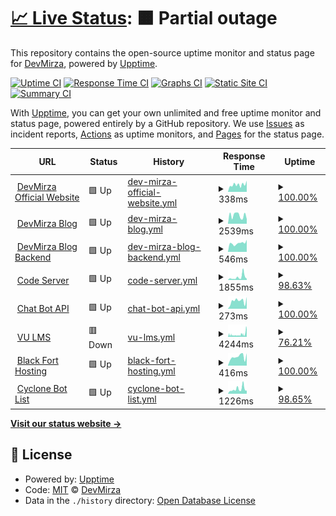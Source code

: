 # [📈 Live Status](https://Zaid-maker.github.io/status-page-advanced): <!--live status--> **🟧 Partial outage**

This repository contains the open-source uptime monitor and status page for [DevMirza](https://www.devmirza.ml), powered by [Upptime](https://github.com/upptime/upptime).

[![Uptime CI](https://github.com/Zaid-maker/status-page-advanced/workflows/Uptime%20CI/badge.svg)](https://github.com/Zaid-maker/status-page-advanced/actions?query=workflow%3A%22Uptime+CI%22)
[![Response Time CI](https://github.com/Zaid-maker/status-page-advanced/workflows/Response%20Time%20CI/badge.svg)](https://github.com/Zaid-maker/status-page-advanced/actions?query=workflow%3A%22Response+Time+CI%22)
[![Graphs CI](https://github.com/Zaid-maker/status-page-advanced/workflows/Graphs%20CI/badge.svg)](https://github.com/Zaid-maker/status-page-advanced/actions?query=workflow%3A%22Graphs+CI%22)
[![Static Site CI](https://github.com/Zaid-maker/status-page-advanced/workflows/Static%20Site%20CI/badge.svg)](https://github.com/Zaid-maker/status-page-advanced/actions?query=workflow%3A%22Static+Site+CI%22)
[![Summary CI](https://github.com/Zaid-maker/status-page-advanced/workflows/Summary%20CI/badge.svg)](https://github.com/Zaid-maker/status-page-advanced/actions?query=workflow%3A%22Summary+CI%22)

With [Upptime](https://upptime.js.org), you can get your own unlimited and free uptime monitor and status page, powered entirely by a GitHub repository. We use [Issues](https://github.com/Zaid-maker/status-page-advanced/issues) as incident reports, [Actions](https://github.com/Zaid-maker/status-page-advanced/actions) as uptime monitors, and [Pages](https://Zaid-maker.github.io/status-page-advanced) for the status page.

<!--start: status pages-->
<!-- This summary is generated by Upptime (https://github.com/upptime/upptime) -->
<!-- Do not edit this manually, your changes will be overwritten -->
<!-- prettier-ignore -->
| URL | Status | History | Response Time | Uptime |
| --- | ------ | ------- | ------------- | ------ |
| <img alt="" src="https://icons.duckduckgo.com/ip3/www.devmirza.ml.ico" height="13"> [DevMirza Official Website](https://www.devmirza.ml) | 🟩 Up | [dev-mirza-official-website.yml](https://github.com/Zaid-maker/status-page-advanced/commits/HEAD/history/dev-mirza-official-website.yml) | <details><summary><img alt="Response time graph" src="./graphs/dev-mirza-official-website/response-time-week.png" height="20"> 338ms</summary><br><a href="https://status.devmirza.ml/history/dev-mirza-official-website"><img alt="Response time 370" src="https://img.shields.io/endpoint?url=https%3A%2F%2Fraw.githubusercontent.com%2FZaid-maker%2Fstatus-page-advanced%2FHEAD%2Fapi%2Fdev-mirza-official-website%2Fresponse-time.json"></a><br><a href="https://status.devmirza.ml/history/dev-mirza-official-website"><img alt="24-hour response time 408" src="https://img.shields.io/endpoint?url=https%3A%2F%2Fraw.githubusercontent.com%2FZaid-maker%2Fstatus-page-advanced%2FHEAD%2Fapi%2Fdev-mirza-official-website%2Fresponse-time-day.json"></a><br><a href="https://status.devmirza.ml/history/dev-mirza-official-website"><img alt="7-day response time 338" src="https://img.shields.io/endpoint?url=https%3A%2F%2Fraw.githubusercontent.com%2FZaid-maker%2Fstatus-page-advanced%2FHEAD%2Fapi%2Fdev-mirza-official-website%2Fresponse-time-week.json"></a><br><a href="https://status.devmirza.ml/history/dev-mirza-official-website"><img alt="30-day response time 370" src="https://img.shields.io/endpoint?url=https%3A%2F%2Fraw.githubusercontent.com%2FZaid-maker%2Fstatus-page-advanced%2FHEAD%2Fapi%2Fdev-mirza-official-website%2Fresponse-time-month.json"></a><br><a href="https://status.devmirza.ml/history/dev-mirza-official-website"><img alt="1-year response time 370" src="https://img.shields.io/endpoint?url=https%3A%2F%2Fraw.githubusercontent.com%2FZaid-maker%2Fstatus-page-advanced%2FHEAD%2Fapi%2Fdev-mirza-official-website%2Fresponse-time-year.json"></a></details> | <details><summary><a href="https://status.devmirza.ml/history/dev-mirza-official-website">100.00%</a></summary><a href="https://status.devmirza.ml/history/dev-mirza-official-website"><img alt="All-time uptime 100.00%" src="https://img.shields.io/endpoint?url=https%3A%2F%2Fraw.githubusercontent.com%2FZaid-maker%2Fstatus-page-advanced%2FHEAD%2Fapi%2Fdev-mirza-official-website%2Fuptime.json"></a><br><a href="https://status.devmirza.ml/history/dev-mirza-official-website"><img alt="24-hour uptime 100.00%" src="https://img.shields.io/endpoint?url=https%3A%2F%2Fraw.githubusercontent.com%2FZaid-maker%2Fstatus-page-advanced%2FHEAD%2Fapi%2Fdev-mirza-official-website%2Fuptime-day.json"></a><br><a href="https://status.devmirza.ml/history/dev-mirza-official-website"><img alt="7-day uptime 100.00%" src="https://img.shields.io/endpoint?url=https%3A%2F%2Fraw.githubusercontent.com%2FZaid-maker%2Fstatus-page-advanced%2FHEAD%2Fapi%2Fdev-mirza-official-website%2Fuptime-week.json"></a><br><a href="https://status.devmirza.ml/history/dev-mirza-official-website"><img alt="30-day uptime 100.00%" src="https://img.shields.io/endpoint?url=https%3A%2F%2Fraw.githubusercontent.com%2FZaid-maker%2Fstatus-page-advanced%2FHEAD%2Fapi%2Fdev-mirza-official-website%2Fuptime-month.json"></a><br><a href="https://status.devmirza.ml/history/dev-mirza-official-website"><img alt="1-year uptime 100.00%" src="https://img.shields.io/endpoint?url=https%3A%2F%2Fraw.githubusercontent.com%2FZaid-maker%2Fstatus-page-advanced%2FHEAD%2Fapi%2Fdev-mirza-official-website%2Fuptime-year.json"></a></details>
| <img alt="" src="https://icons.duckduckgo.com/ip3/blog.devmirza.ml.ico" height="13"> [DevMirza Blog](https://blog.devmirza.ml) | 🟩 Up | [dev-mirza-blog.yml](https://github.com/Zaid-maker/status-page-advanced/commits/HEAD/history/dev-mirza-blog.yml) | <details><summary><img alt="Response time graph" src="./graphs/dev-mirza-blog/response-time-week.png" height="20"> 2539ms</summary><br><a href="https://status.devmirza.ml/history/dev-mirza-blog"><img alt="Response time 3083" src="https://img.shields.io/endpoint?url=https%3A%2F%2Fraw.githubusercontent.com%2FZaid-maker%2Fstatus-page-advanced%2FHEAD%2Fapi%2Fdev-mirza-blog%2Fresponse-time.json"></a><br><a href="https://status.devmirza.ml/history/dev-mirza-blog"><img alt="24-hour response time 2434" src="https://img.shields.io/endpoint?url=https%3A%2F%2Fraw.githubusercontent.com%2FZaid-maker%2Fstatus-page-advanced%2FHEAD%2Fapi%2Fdev-mirza-blog%2Fresponse-time-day.json"></a><br><a href="https://status.devmirza.ml/history/dev-mirza-blog"><img alt="7-day response time 2539" src="https://img.shields.io/endpoint?url=https%3A%2F%2Fraw.githubusercontent.com%2FZaid-maker%2Fstatus-page-advanced%2FHEAD%2Fapi%2Fdev-mirza-blog%2Fresponse-time-week.json"></a><br><a href="https://status.devmirza.ml/history/dev-mirza-blog"><img alt="30-day response time 3083" src="https://img.shields.io/endpoint?url=https%3A%2F%2Fraw.githubusercontent.com%2FZaid-maker%2Fstatus-page-advanced%2FHEAD%2Fapi%2Fdev-mirza-blog%2Fresponse-time-month.json"></a><br><a href="https://status.devmirza.ml/history/dev-mirza-blog"><img alt="1-year response time 3083" src="https://img.shields.io/endpoint?url=https%3A%2F%2Fraw.githubusercontent.com%2FZaid-maker%2Fstatus-page-advanced%2FHEAD%2Fapi%2Fdev-mirza-blog%2Fresponse-time-year.json"></a></details> | <details><summary><a href="https://status.devmirza.ml/history/dev-mirza-blog">100.00%</a></summary><a href="https://status.devmirza.ml/history/dev-mirza-blog"><img alt="All-time uptime 83.73%" src="https://img.shields.io/endpoint?url=https%3A%2F%2Fraw.githubusercontent.com%2FZaid-maker%2Fstatus-page-advanced%2FHEAD%2Fapi%2Fdev-mirza-blog%2Fuptime.json"></a><br><a href="https://status.devmirza.ml/history/dev-mirza-blog"><img alt="24-hour uptime 100.00%" src="https://img.shields.io/endpoint?url=https%3A%2F%2Fraw.githubusercontent.com%2FZaid-maker%2Fstatus-page-advanced%2FHEAD%2Fapi%2Fdev-mirza-blog%2Fuptime-day.json"></a><br><a href="https://status.devmirza.ml/history/dev-mirza-blog"><img alt="7-day uptime 100.00%" src="https://img.shields.io/endpoint?url=https%3A%2F%2Fraw.githubusercontent.com%2FZaid-maker%2Fstatus-page-advanced%2FHEAD%2Fapi%2Fdev-mirza-blog%2Fuptime-week.json"></a><br><a href="https://status.devmirza.ml/history/dev-mirza-blog"><img alt="30-day uptime 83.73%" src="https://img.shields.io/endpoint?url=https%3A%2F%2Fraw.githubusercontent.com%2FZaid-maker%2Fstatus-page-advanced%2FHEAD%2Fapi%2Fdev-mirza-blog%2Fuptime-month.json"></a><br><a href="https://status.devmirza.ml/history/dev-mirza-blog"><img alt="1-year uptime 83.73%" src="https://img.shields.io/endpoint?url=https%3A%2F%2Fraw.githubusercontent.com%2FZaid-maker%2Fstatus-page-advanced%2FHEAD%2Fapi%2Fdev-mirza-blog%2Fuptime-year.json"></a></details>
| <img alt="" src="https://icons.duckduckgo.com/ip3/waggish-tangible-airport.strapiapp.com.ico" height="13"> [DevMirza Blog Backend](https://waggish-tangible-airport.strapiapp.com) | 🟩 Up | [dev-mirza-blog-backend.yml](https://github.com/Zaid-maker/status-page-advanced/commits/HEAD/history/dev-mirza-blog-backend.yml) | <details><summary><img alt="Response time graph" src="./graphs/dev-mirza-blog-backend/response-time-week.png" height="20"> 546ms</summary><br><a href="https://status.devmirza.ml/history/dev-mirza-blog-backend"><img alt="Response time 483" src="https://img.shields.io/endpoint?url=https%3A%2F%2Fraw.githubusercontent.com%2FZaid-maker%2Fstatus-page-advanced%2FHEAD%2Fapi%2Fdev-mirza-blog-backend%2Fresponse-time.json"></a><br><a href="https://status.devmirza.ml/history/dev-mirza-blog-backend"><img alt="24-hour response time 644" src="https://img.shields.io/endpoint?url=https%3A%2F%2Fraw.githubusercontent.com%2FZaid-maker%2Fstatus-page-advanced%2FHEAD%2Fapi%2Fdev-mirza-blog-backend%2Fresponse-time-day.json"></a><br><a href="https://status.devmirza.ml/history/dev-mirza-blog-backend"><img alt="7-day response time 546" src="https://img.shields.io/endpoint?url=https%3A%2F%2Fraw.githubusercontent.com%2FZaid-maker%2Fstatus-page-advanced%2FHEAD%2Fapi%2Fdev-mirza-blog-backend%2Fresponse-time-week.json"></a><br><a href="https://status.devmirza.ml/history/dev-mirza-blog-backend"><img alt="30-day response time 483" src="https://img.shields.io/endpoint?url=https%3A%2F%2Fraw.githubusercontent.com%2FZaid-maker%2Fstatus-page-advanced%2FHEAD%2Fapi%2Fdev-mirza-blog-backend%2Fresponse-time-month.json"></a><br><a href="https://status.devmirza.ml/history/dev-mirza-blog-backend"><img alt="1-year response time 483" src="https://img.shields.io/endpoint?url=https%3A%2F%2Fraw.githubusercontent.com%2FZaid-maker%2Fstatus-page-advanced%2FHEAD%2Fapi%2Fdev-mirza-blog-backend%2Fresponse-time-year.json"></a></details> | <details><summary><a href="https://status.devmirza.ml/history/dev-mirza-blog-backend">100.00%</a></summary><a href="https://status.devmirza.ml/history/dev-mirza-blog-backend"><img alt="All-time uptime 84.56%" src="https://img.shields.io/endpoint?url=https%3A%2F%2Fraw.githubusercontent.com%2FZaid-maker%2Fstatus-page-advanced%2FHEAD%2Fapi%2Fdev-mirza-blog-backend%2Fuptime.json"></a><br><a href="https://status.devmirza.ml/history/dev-mirza-blog-backend"><img alt="24-hour uptime 100.00%" src="https://img.shields.io/endpoint?url=https%3A%2F%2Fraw.githubusercontent.com%2FZaid-maker%2Fstatus-page-advanced%2FHEAD%2Fapi%2Fdev-mirza-blog-backend%2Fuptime-day.json"></a><br><a href="https://status.devmirza.ml/history/dev-mirza-blog-backend"><img alt="7-day uptime 100.00%" src="https://img.shields.io/endpoint?url=https%3A%2F%2Fraw.githubusercontent.com%2FZaid-maker%2Fstatus-page-advanced%2FHEAD%2Fapi%2Fdev-mirza-blog-backend%2Fuptime-week.json"></a><br><a href="https://status.devmirza.ml/history/dev-mirza-blog-backend"><img alt="30-day uptime 84.56%" src="https://img.shields.io/endpoint?url=https%3A%2F%2Fraw.githubusercontent.com%2FZaid-maker%2Fstatus-page-advanced%2FHEAD%2Fapi%2Fdev-mirza-blog-backend%2Fuptime-month.json"></a><br><a href="https://status.devmirza.ml/history/dev-mirza-blog-backend"><img alt="1-year uptime 84.56%" src="https://img.shields.io/endpoint?url=https%3A%2F%2Fraw.githubusercontent.com%2FZaid-maker%2Fstatus-page-advanced%2FHEAD%2Fapi%2Fdev-mirza-blog-backend%2Fuptime-year.json"></a></details>
| <img alt="" src="https://icons.duckduckgo.com/ip3/null.ico" height="13"> [Code Server](code.devmirza.ml) | 🟩 Up | [code-server.yml](https://github.com/Zaid-maker/status-page-advanced/commits/HEAD/history/code-server.yml) | <details><summary><img alt="Response time graph" src="./graphs/code-server/response-time-week.png" height="20"> 1855ms</summary><br><a href="https://status.devmirza.ml/history/code-server"><img alt="Response time 1408" src="https://img.shields.io/endpoint?url=https%3A%2F%2Fraw.githubusercontent.com%2FZaid-maker%2Fstatus-page-advanced%2FHEAD%2Fapi%2Fcode-server%2Fresponse-time.json"></a><br><a href="https://status.devmirza.ml/history/code-server"><img alt="24-hour response time 1522" src="https://img.shields.io/endpoint?url=https%3A%2F%2Fraw.githubusercontent.com%2FZaid-maker%2Fstatus-page-advanced%2FHEAD%2Fapi%2Fcode-server%2Fresponse-time-day.json"></a><br><a href="https://status.devmirza.ml/history/code-server"><img alt="7-day response time 1855" src="https://img.shields.io/endpoint?url=https%3A%2F%2Fraw.githubusercontent.com%2FZaid-maker%2Fstatus-page-advanced%2FHEAD%2Fapi%2Fcode-server%2Fresponse-time-week.json"></a><br><a href="https://status.devmirza.ml/history/code-server"><img alt="30-day response time 1408" src="https://img.shields.io/endpoint?url=https%3A%2F%2Fraw.githubusercontent.com%2FZaid-maker%2Fstatus-page-advanced%2FHEAD%2Fapi%2Fcode-server%2Fresponse-time-month.json"></a><br><a href="https://status.devmirza.ml/history/code-server"><img alt="1-year response time 1408" src="https://img.shields.io/endpoint?url=https%3A%2F%2Fraw.githubusercontent.com%2FZaid-maker%2Fstatus-page-advanced%2FHEAD%2Fapi%2Fcode-server%2Fresponse-time-year.json"></a></details> | <details><summary><a href="https://status.devmirza.ml/history/code-server">98.63%</a></summary><a href="https://status.devmirza.ml/history/code-server"><img alt="All-time uptime 98.54%" src="https://img.shields.io/endpoint?url=https%3A%2F%2Fraw.githubusercontent.com%2FZaid-maker%2Fstatus-page-advanced%2FHEAD%2Fapi%2Fcode-server%2Fuptime.json"></a><br><a href="https://status.devmirza.ml/history/code-server"><img alt="24-hour uptime 100.00%" src="https://img.shields.io/endpoint?url=https%3A%2F%2Fraw.githubusercontent.com%2FZaid-maker%2Fstatus-page-advanced%2FHEAD%2Fapi%2Fcode-server%2Fuptime-day.json"></a><br><a href="https://status.devmirza.ml/history/code-server"><img alt="7-day uptime 98.63%" src="https://img.shields.io/endpoint?url=https%3A%2F%2Fraw.githubusercontent.com%2FZaid-maker%2Fstatus-page-advanced%2FHEAD%2Fapi%2Fcode-server%2Fuptime-week.json"></a><br><a href="https://status.devmirza.ml/history/code-server"><img alt="30-day uptime 98.54%" src="https://img.shields.io/endpoint?url=https%3A%2F%2Fraw.githubusercontent.com%2FZaid-maker%2Fstatus-page-advanced%2FHEAD%2Fapi%2Fcode-server%2Fuptime-month.json"></a><br><a href="https://status.devmirza.ml/history/code-server"><img alt="1-year uptime 98.54%" src="https://img.shields.io/endpoint?url=https%3A%2F%2Fraw.githubusercontent.com%2FZaid-maker%2Fstatus-page-advanced%2FHEAD%2Fapi%2Fcode-server%2Fuptime-year.json"></a></details>
| <img alt="" src="https://icons.duckduckgo.com/ip3/api.devmirza.ml.ico" height="13"> [Chat Bot API](https://api.devmirza.ml) | 🟩 Up | [chat-bot-api.yml](https://github.com/Zaid-maker/status-page-advanced/commits/HEAD/history/chat-bot-api.yml) | <details><summary><img alt="Response time graph" src="./graphs/chat-bot-api/response-time-week.png" height="20"> 273ms</summary><br><a href="https://status.devmirza.ml/history/chat-bot-api"><img alt="Response time 370" src="https://img.shields.io/endpoint?url=https%3A%2F%2Fraw.githubusercontent.com%2FZaid-maker%2Fstatus-page-advanced%2FHEAD%2Fapi%2Fchat-bot-api%2Fresponse-time.json"></a><br><a href="https://status.devmirza.ml/history/chat-bot-api"><img alt="24-hour response time 252" src="https://img.shields.io/endpoint?url=https%3A%2F%2Fraw.githubusercontent.com%2FZaid-maker%2Fstatus-page-advanced%2FHEAD%2Fapi%2Fchat-bot-api%2Fresponse-time-day.json"></a><br><a href="https://status.devmirza.ml/history/chat-bot-api"><img alt="7-day response time 273" src="https://img.shields.io/endpoint?url=https%3A%2F%2Fraw.githubusercontent.com%2FZaid-maker%2Fstatus-page-advanced%2FHEAD%2Fapi%2Fchat-bot-api%2Fresponse-time-week.json"></a><br><a href="https://status.devmirza.ml/history/chat-bot-api"><img alt="30-day response time 370" src="https://img.shields.io/endpoint?url=https%3A%2F%2Fraw.githubusercontent.com%2FZaid-maker%2Fstatus-page-advanced%2FHEAD%2Fapi%2Fchat-bot-api%2Fresponse-time-month.json"></a><br><a href="https://status.devmirza.ml/history/chat-bot-api"><img alt="1-year response time 370" src="https://img.shields.io/endpoint?url=https%3A%2F%2Fraw.githubusercontent.com%2FZaid-maker%2Fstatus-page-advanced%2FHEAD%2Fapi%2Fchat-bot-api%2Fresponse-time-year.json"></a></details> | <details><summary><a href="https://status.devmirza.ml/history/chat-bot-api">100.00%</a></summary><a href="https://status.devmirza.ml/history/chat-bot-api"><img alt="All-time uptime 100.00%" src="https://img.shields.io/endpoint?url=https%3A%2F%2Fraw.githubusercontent.com%2FZaid-maker%2Fstatus-page-advanced%2FHEAD%2Fapi%2Fchat-bot-api%2Fuptime.json"></a><br><a href="https://status.devmirza.ml/history/chat-bot-api"><img alt="24-hour uptime 100.00%" src="https://img.shields.io/endpoint?url=https%3A%2F%2Fraw.githubusercontent.com%2FZaid-maker%2Fstatus-page-advanced%2FHEAD%2Fapi%2Fchat-bot-api%2Fuptime-day.json"></a><br><a href="https://status.devmirza.ml/history/chat-bot-api"><img alt="7-day uptime 100.00%" src="https://img.shields.io/endpoint?url=https%3A%2F%2Fraw.githubusercontent.com%2FZaid-maker%2Fstatus-page-advanced%2FHEAD%2Fapi%2Fchat-bot-api%2Fuptime-week.json"></a><br><a href="https://status.devmirza.ml/history/chat-bot-api"><img alt="30-day uptime 100.00%" src="https://img.shields.io/endpoint?url=https%3A%2F%2Fraw.githubusercontent.com%2FZaid-maker%2Fstatus-page-advanced%2FHEAD%2Fapi%2Fchat-bot-api%2Fuptime-month.json"></a><br><a href="https://status.devmirza.ml/history/chat-bot-api"><img alt="1-year uptime 100.00%" src="https://img.shields.io/endpoint?url=https%3A%2F%2Fraw.githubusercontent.com%2FZaid-maker%2Fstatus-page-advanced%2FHEAD%2Fapi%2Fchat-bot-api%2Fuptime-year.json"></a></details>
| <img alt="" src="https://icons.duckduckgo.com/ip3/vulms.vu.edu.pk.ico" height="13"> [VU LMS](https://vulms.vu.edu.pk) | 🟥 Down | [vu-lms.yml](https://github.com/Zaid-maker/status-page-advanced/commits/HEAD/history/vu-lms.yml) | <details><summary><img alt="Response time graph" src="./graphs/vu-lms/response-time-week.png" height="20"> 4244ms</summary><br><a href="https://status.devmirza.ml/history/vu-lms"><img alt="Response time 4206" src="https://img.shields.io/endpoint?url=https%3A%2F%2Fraw.githubusercontent.com%2FZaid-maker%2Fstatus-page-advanced%2FHEAD%2Fapi%2Fvu-lms%2Fresponse-time.json"></a><br><a href="https://status.devmirza.ml/history/vu-lms"><img alt="24-hour response time 0" src="https://img.shields.io/endpoint?url=https%3A%2F%2Fraw.githubusercontent.com%2FZaid-maker%2Fstatus-page-advanced%2FHEAD%2Fapi%2Fvu-lms%2Fresponse-time-day.json"></a><br><a href="https://status.devmirza.ml/history/vu-lms"><img alt="7-day response time 4244" src="https://img.shields.io/endpoint?url=https%3A%2F%2Fraw.githubusercontent.com%2FZaid-maker%2Fstatus-page-advanced%2FHEAD%2Fapi%2Fvu-lms%2Fresponse-time-week.json"></a><br><a href="https://status.devmirza.ml/history/vu-lms"><img alt="30-day response time 4206" src="https://img.shields.io/endpoint?url=https%3A%2F%2Fraw.githubusercontent.com%2FZaid-maker%2Fstatus-page-advanced%2FHEAD%2Fapi%2Fvu-lms%2Fresponse-time-month.json"></a><br><a href="https://status.devmirza.ml/history/vu-lms"><img alt="1-year response time 4206" src="https://img.shields.io/endpoint?url=https%3A%2F%2Fraw.githubusercontent.com%2FZaid-maker%2Fstatus-page-advanced%2FHEAD%2Fapi%2Fvu-lms%2Fresponse-time-year.json"></a></details> | <details><summary><a href="https://status.devmirza.ml/history/vu-lms">76.21%</a></summary><a href="https://status.devmirza.ml/history/vu-lms"><img alt="All-time uptime 80.09%" src="https://img.shields.io/endpoint?url=https%3A%2F%2Fraw.githubusercontent.com%2FZaid-maker%2Fstatus-page-advanced%2FHEAD%2Fapi%2Fvu-lms%2Fuptime.json"></a><br><a href="https://status.devmirza.ml/history/vu-lms"><img alt="24-hour uptime 0.00%" src="https://img.shields.io/endpoint?url=https%3A%2F%2Fraw.githubusercontent.com%2FZaid-maker%2Fstatus-page-advanced%2FHEAD%2Fapi%2Fvu-lms%2Fuptime-day.json"></a><br><a href="https://status.devmirza.ml/history/vu-lms"><img alt="7-day uptime 76.21%" src="https://img.shields.io/endpoint?url=https%3A%2F%2Fraw.githubusercontent.com%2FZaid-maker%2Fstatus-page-advanced%2FHEAD%2Fapi%2Fvu-lms%2Fuptime-week.json"></a><br><a href="https://status.devmirza.ml/history/vu-lms"><img alt="30-day uptime 80.09%" src="https://img.shields.io/endpoint?url=https%3A%2F%2Fraw.githubusercontent.com%2FZaid-maker%2Fstatus-page-advanced%2FHEAD%2Fapi%2Fvu-lms%2Fuptime-month.json"></a><br><a href="https://status.devmirza.ml/history/vu-lms"><img alt="1-year uptime 80.09%" src="https://img.shields.io/endpoint?url=https%3A%2F%2Fraw.githubusercontent.com%2FZaid-maker%2Fstatus-page-advanced%2FHEAD%2Fapi%2Fvu-lms%2Fuptime-year.json"></a></details>
| <img alt="" src="https://icons.duckduckgo.com/ip3/panel.blackforthosting.com.ico" height="13"> [Black Fort Hosting](https://panel.blackforthosting.com) | 🟩 Up | [black-fort-hosting.yml](https://github.com/Zaid-maker/status-page-advanced/commits/HEAD/history/black-fort-hosting.yml) | <details><summary><img alt="Response time graph" src="./graphs/black-fort-hosting/response-time-week.png" height="20"> 416ms</summary><br><a href="https://status.devmirza.ml/history/black-fort-hosting"><img alt="Response time 400" src="https://img.shields.io/endpoint?url=https%3A%2F%2Fraw.githubusercontent.com%2FZaid-maker%2Fstatus-page-advanced%2FHEAD%2Fapi%2Fblack-fort-hosting%2Fresponse-time.json"></a><br><a href="https://status.devmirza.ml/history/black-fort-hosting"><img alt="24-hour response time 381" src="https://img.shields.io/endpoint?url=https%3A%2F%2Fraw.githubusercontent.com%2FZaid-maker%2Fstatus-page-advanced%2FHEAD%2Fapi%2Fblack-fort-hosting%2Fresponse-time-day.json"></a><br><a href="https://status.devmirza.ml/history/black-fort-hosting"><img alt="7-day response time 416" src="https://img.shields.io/endpoint?url=https%3A%2F%2Fraw.githubusercontent.com%2FZaid-maker%2Fstatus-page-advanced%2FHEAD%2Fapi%2Fblack-fort-hosting%2Fresponse-time-week.json"></a><br><a href="https://status.devmirza.ml/history/black-fort-hosting"><img alt="30-day response time 400" src="https://img.shields.io/endpoint?url=https%3A%2F%2Fraw.githubusercontent.com%2FZaid-maker%2Fstatus-page-advanced%2FHEAD%2Fapi%2Fblack-fort-hosting%2Fresponse-time-month.json"></a><br><a href="https://status.devmirza.ml/history/black-fort-hosting"><img alt="1-year response time 400" src="https://img.shields.io/endpoint?url=https%3A%2F%2Fraw.githubusercontent.com%2FZaid-maker%2Fstatus-page-advanced%2FHEAD%2Fapi%2Fblack-fort-hosting%2Fresponse-time-year.json"></a></details> | <details><summary><a href="https://status.devmirza.ml/history/black-fort-hosting">100.00%</a></summary><a href="https://status.devmirza.ml/history/black-fort-hosting"><img alt="All-time uptime 100.00%" src="https://img.shields.io/endpoint?url=https%3A%2F%2Fraw.githubusercontent.com%2FZaid-maker%2Fstatus-page-advanced%2FHEAD%2Fapi%2Fblack-fort-hosting%2Fuptime.json"></a><br><a href="https://status.devmirza.ml/history/black-fort-hosting"><img alt="24-hour uptime 100.00%" src="https://img.shields.io/endpoint?url=https%3A%2F%2Fraw.githubusercontent.com%2FZaid-maker%2Fstatus-page-advanced%2FHEAD%2Fapi%2Fblack-fort-hosting%2Fuptime-day.json"></a><br><a href="https://status.devmirza.ml/history/black-fort-hosting"><img alt="7-day uptime 100.00%" src="https://img.shields.io/endpoint?url=https%3A%2F%2Fraw.githubusercontent.com%2FZaid-maker%2Fstatus-page-advanced%2FHEAD%2Fapi%2Fblack-fort-hosting%2Fuptime-week.json"></a><br><a href="https://status.devmirza.ml/history/black-fort-hosting"><img alt="30-day uptime 100.00%" src="https://img.shields.io/endpoint?url=https%3A%2F%2Fraw.githubusercontent.com%2FZaid-maker%2Fstatus-page-advanced%2FHEAD%2Fapi%2Fblack-fort-hosting%2Fuptime-month.json"></a><br><a href="https://status.devmirza.ml/history/black-fort-hosting"><img alt="1-year uptime 100.00%" src="https://img.shields.io/endpoint?url=https%3A%2F%2Fraw.githubusercontent.com%2FZaid-maker%2Fstatus-page-advanced%2FHEAD%2Fapi%2Fblack-fort-hosting%2Fuptime-year.json"></a></details>
| <img alt="" src="https://icons.duckduckgo.com/ip3/www.cyclonebotlist.ml.ico" height="13"> [Cyclone Bot List](https://www.cyclonebotlist.ml) | 🟩 Up | [cyclone-bot-list.yml](https://github.com/Zaid-maker/status-page-advanced/commits/HEAD/history/cyclone-bot-list.yml) | <details><summary><img alt="Response time graph" src="./graphs/cyclone-bot-list/response-time-week.png" height="20"> 1226ms</summary><br><a href="https://status.devmirza.ml/history/cyclone-bot-list"><img alt="Response time 1086" src="https://img.shields.io/endpoint?url=https%3A%2F%2Fraw.githubusercontent.com%2FZaid-maker%2Fstatus-page-advanced%2FHEAD%2Fapi%2Fcyclone-bot-list%2Fresponse-time.json"></a><br><a href="https://status.devmirza.ml/history/cyclone-bot-list"><img alt="24-hour response time 892" src="https://img.shields.io/endpoint?url=https%3A%2F%2Fraw.githubusercontent.com%2FZaid-maker%2Fstatus-page-advanced%2FHEAD%2Fapi%2Fcyclone-bot-list%2Fresponse-time-day.json"></a><br><a href="https://status.devmirza.ml/history/cyclone-bot-list"><img alt="7-day response time 1226" src="https://img.shields.io/endpoint?url=https%3A%2F%2Fraw.githubusercontent.com%2FZaid-maker%2Fstatus-page-advanced%2FHEAD%2Fapi%2Fcyclone-bot-list%2Fresponse-time-week.json"></a><br><a href="https://status.devmirza.ml/history/cyclone-bot-list"><img alt="30-day response time 1086" src="https://img.shields.io/endpoint?url=https%3A%2F%2Fraw.githubusercontent.com%2FZaid-maker%2Fstatus-page-advanced%2FHEAD%2Fapi%2Fcyclone-bot-list%2Fresponse-time-month.json"></a><br><a href="https://status.devmirza.ml/history/cyclone-bot-list"><img alt="1-year response time 1086" src="https://img.shields.io/endpoint?url=https%3A%2F%2Fraw.githubusercontent.com%2FZaid-maker%2Fstatus-page-advanced%2FHEAD%2Fapi%2Fcyclone-bot-list%2Fresponse-time-year.json"></a></details> | <details><summary><a href="https://status.devmirza.ml/history/cyclone-bot-list">98.65%</a></summary><a href="https://status.devmirza.ml/history/cyclone-bot-list"><img alt="All-time uptime 95.91%" src="https://img.shields.io/endpoint?url=https%3A%2F%2Fraw.githubusercontent.com%2FZaid-maker%2Fstatus-page-advanced%2FHEAD%2Fapi%2Fcyclone-bot-list%2Fuptime.json"></a><br><a href="https://status.devmirza.ml/history/cyclone-bot-list"><img alt="24-hour uptime 100.00%" src="https://img.shields.io/endpoint?url=https%3A%2F%2Fraw.githubusercontent.com%2FZaid-maker%2Fstatus-page-advanced%2FHEAD%2Fapi%2Fcyclone-bot-list%2Fuptime-day.json"></a><br><a href="https://status.devmirza.ml/history/cyclone-bot-list"><img alt="7-day uptime 98.65%" src="https://img.shields.io/endpoint?url=https%3A%2F%2Fraw.githubusercontent.com%2FZaid-maker%2Fstatus-page-advanced%2FHEAD%2Fapi%2Fcyclone-bot-list%2Fuptime-week.json"></a><br><a href="https://status.devmirza.ml/history/cyclone-bot-list"><img alt="30-day uptime 95.91%" src="https://img.shields.io/endpoint?url=https%3A%2F%2Fraw.githubusercontent.com%2FZaid-maker%2Fstatus-page-advanced%2FHEAD%2Fapi%2Fcyclone-bot-list%2Fuptime-month.json"></a><br><a href="https://status.devmirza.ml/history/cyclone-bot-list"><img alt="1-year uptime 95.91%" src="https://img.shields.io/endpoint?url=https%3A%2F%2Fraw.githubusercontent.com%2FZaid-maker%2Fstatus-page-advanced%2FHEAD%2Fapi%2Fcyclone-bot-list%2Fuptime-year.json"></a></details>

<!--end: status pages-->

[**Visit our status website →**](https://Zaid-maker.github.io/status-page-advanced)

## 📄 License

- Powered by: [Upptime](https://github.com/upptime/upptime)
- Code: [MIT](./LICENSE) © [DevMirza](https://www.devmirza.ml)
- Data in the `./history` directory: [Open Database License](https://opendatacommons.org/licenses/odbl/1-0/)
